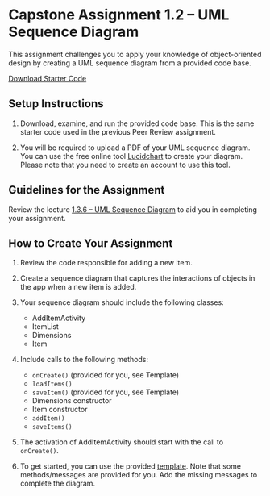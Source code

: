 # Capstone Assignment 1.2 – UML Sequence Diagram

This assignment challenges you to apply your knowledge of object-oriented design by creating a UML sequence diagram from a provided code base.

[Download Starter Code](Your_Starter_Code_Link_Here)

## Setup Instructions

1. Download, examine, and run the provided code base. This is the same starter code used in the previous Peer Review assignment.

2. You will be required to upload a PDF of your UML sequence diagram. You can use the free online tool [Lucidchart](https://www.lucidchart.com/) to create your diagram. Please note that you need to create an account to use this tool.

## Guidelines for the Assignment

Review the lecture [1.3.6 – UML Sequence Diagram](Link_to_Lecture_Here) to aid you in completing your assignment.

## How to Create Your Assignment

1. Review the code responsible for adding a new item.

2. Create a sequence diagram that captures the interactions of objects in the app when a new item is added.

3. Your sequence diagram should include the following classes:

   - AddItemActivity
   - ItemList
   - Dimensions
   - Item

4. Include calls to the following methods:

   - `onCreate()` (provided for you, see Template)
   - `loadItems()`
   - `saveItem()` (provided for you, see Template)
   - Dimensions constructor
   - Item constructor
   - `addItem()`
   - `saveItems()`

5. The activation of AddItemActivity should start with the call to `onCreate()`.

6. To get started, you can use the provided [template](https://github.com/Daniel-Andarge/Software-Design-and-Architecture-Specialization--University-of-Alberta/blob/main/Course-1-Object-Oriented-Design/Module-3-Design-Principles/Assignments/Capstone%20Assignment1.2/Template-1.2.pdf). Note that some methods/messages are provided for you. Add the missing messages to complete the diagram.
